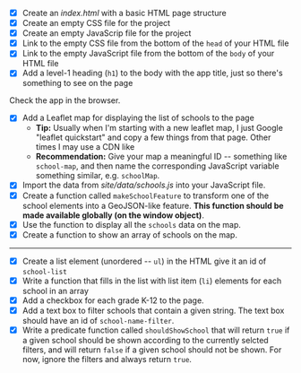 - [X] Create an _index.html_ with a basic HTML page structure
- [X] Create an empty CSS file for the project
- [X] Create an empty JavaScrip file for the project
- [X] Link to the empty CSS file from the bottom of the `head` of your HTML file
- [X] Link to the empty JavaScript file from the bottom of the `body` of your HTML file
- [X] Add a level-1 heading (`h1`) to the body with the app title, just so there's something to see on the page

Check the app in the browser.

- [X] Add a Leaflet map for displaying the list of schools to the page
  * **Tip:** Usually when I'm starting with a new leaflet map, I just Google "leaflet quickstart" and copy a few things from that page. Other times I may use a CDN like 
  * **Recommendation:** Give your map a meaningful ID -- something like `school-map`, and then name the corresponding JavaScript variable something similar, e.g. `schoolMap`.
- [X] Import the data from _site/data/schools.js_ into your JavaScript file.
- [X] Create a function called `makeSchoolFeature` to transform one of the school elements into a GeoJSON-like feature. **This function should be made available globally (on the window object)**.
- [X] Use the function to display all the `schools` data on the map.
- [X] Create a function to show an array of schools on the map.

----------

- [X] Create a list element (unordered -- `ul`) in the HTML give it an id of `school-list`
- [X] Write a function that fills in the list with list item (`li`) elements for each school in an array
- [X] Add a checkbox for each grade K-12 to the page.
- [X] Add a text box to filter schools that contain a given string. The text box should have an id of `school-name-filter`.
- [X] Write a predicate function called `shouldShowSchool` that will return `true` if a given school should be shown according to the currently selcted filters, and will return `false` if a given school should not be shown. For now, ignore the filters and always return `true`.

